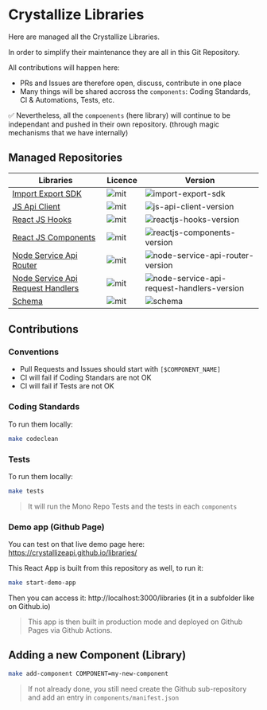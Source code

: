 # Crystallize Libraries

Here are managed all the Crystallize Libraries.

In order to simplify their maintenance they are all in this Git Repository.

All contributions will happen here:

-   PRs and Issues are therefore open, discuss, contribute in one place
-   Many things will be shared accross the `components`: Coding Standards, CI & Automations, Tests, etc.

✅ Nevertheless, all the `compoenents` (here library) will continue to be independant and pushed in their own repository. (through magic mechanisms that we have internally)

## Managed Repositories

| Libraries                                                                                                | Licence | Version                                      |
| -------------------------------------------------------------------------------------------------------- | ------- | -------------------------------------------- |
| [Import Export SDK](https://github.com/CrystallizeAPI/import-export-sdk)                                 | ![mit]  | ![import-export-sdk]                         |
| [JS Api Client](https://github.com/CrystallizeAPI/js-api-client)                                         | ![mit]  | ![js-api-client-version]                     |
| [React JS Hooks](https://github.com/CrystallizeAPI/reactjs-hooks)                                        | ![mit]  | ![reactjs-hooks-version]                     |
| [React JS Components](https://github.com/CrystallizeAPI/reactjs-components)                              | ![mit]  | ![reactjs-components-version]                |
| [Node Service Api Router](https://github.com/CrystallizeAPI/node-service-api-router)                     | ![mit]  | ![node-service-api-router-version]           |
| [Node Service Api Request Handlers](https://github.com/CrystallizeAPI/node-service-api-request-handlers) | ![mit]  | ![node-service-api-request-handlers-version] |
| [Schema](https://github.com/CrystallizeAPI/schema)                                                       | ![mit]  | ![schema]                                    |

## Contributions

### Conventions

-   Pull Requests and Issues should start with `[$COMPONENT_NAME]`
-   CI will fail if Coding Standars are not OK
-   CI will fail if Tests are not OK

### Coding Standards

To run them locally:

```bash
make codeclean
```

### Tests

To run them locally:

```bash
make tests
```

> It will run the Mono Repo Tests and the tests in each `components`

### Demo app (Github Page)

You can test on that live demo page here: https://crystallizeapi.github.io/libraries/

This React App is built from this repository as well, to run it:

```bash
make start-demo-app
```

Then you can access it: http://localhost:3000/libraries (it in a subfolder like on Github.io)

> This app is then built in production mode and deployed on Github Pages via Github Actions.

## Adding a new Component (Library)

```bash
make add-component COMPONENT=my-new-component
```

> If not already done, you still need create the Github sub-repository and add an entry in `components/manifest.json`

[mit]: https://img.shields.io/badge/license-MIT-green?style=flat-square&labelColor=black
[import-export-sdk]: https://img.shields.io/npm/v/@crystallize/import-export-sdk?label=version&style=flat-square
[js-api-client-version]: https://img.shields.io/npm/v/@crystallize/js-api-client?label=version&style=flat-square
[reactjs-hooks-version]: https://img.shields.io/npm/v/@crystallize/reactjs-hooks?label=version&style=flat-square
[reactjs-components-version]: https://img.shields.io/npm/v/@crystallize/reactjs-components?label=version&style=flat-square
[node-service-api-router-version]: https://img.shields.io/npm/v/@crystallize/node-service-api-router?label=version&style=flat-square
[node-service-api-request-handlers-version]: https://img.shields.io/npm/v/@crystallize/node-service-api-request-handlers?label=version&style=flat-square
[schema]: https://img.shields.io/npm/v/@crystallize/schema?label=version&style=flat-square
